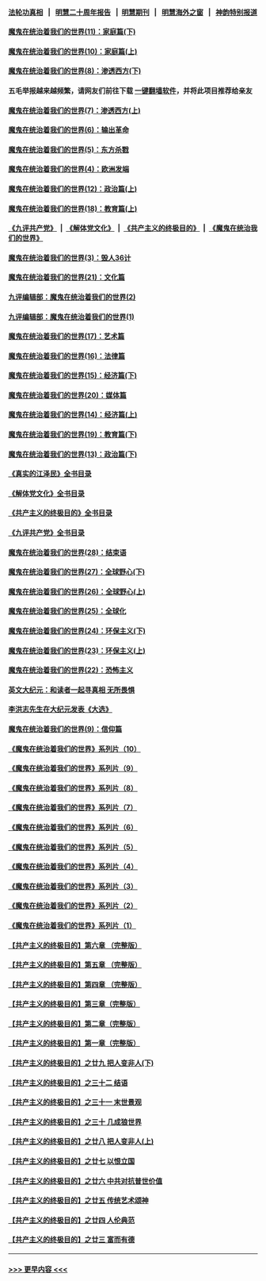 #### [法轮功真相](https://github.com/gfw-breaker/truth/blob/master/README.md?t=0) &nbsp;&nbsp;|&nbsp;&nbsp; [明慧二十周年报告](https://github.com/gfw-breaker/mh-reports/blob/master/README.md?t=0) &nbsp;&nbsp;|&nbsp;&nbsp;[明慧期刊](https://github.com/gfw-breaker/mh-qikan) &nbsp;&nbsp;|&nbsp;&nbsp; [明慧海外之窗](https://github.com/gfw-breaker/mh-news/blob/master/README.md?t=0) &nbsp;&nbsp;|&nbsp;&nbsp; [神韵特别报道](https://github.com/gfw-breaker/mh-news/blob/master/shenyun.md?t=0)
#### [魔鬼在统治着我们的世界(11)：家庭篇(下)](../pages/nsc422/n10440961.md?t=12052201) 
#### [魔鬼在统治着我们的世界(10)：家庭篇(上)](../pages/nsc422/n10435448.md?t=12052201) 
#### [魔鬼在统治着我们的世界(8)：渗透西方(下)](../pages/nsc422/n10429603.md?t=12052201) 
#### 五毛举报越来越频繁，请网友们前往下载 [一键翻墙软件](https://github.com/gfw-breaker/ssr-accounts)，并将此项目推荐给亲友
#### [魔鬼在统治着我们的世界(7)：渗透西方(上)](../pages/nsc422/n10426013.md?t=12052201) 
#### [魔鬼在统治着我们的世界(6)：输出革命](../pages/nsc422/n10421536.md?t=12052201) 
#### [魔鬼在统治着我们的世界(5)：东方杀戮](../pages/nsc422/n10417707.md?t=12052201) 
#### [魔鬼在统治着我们的世界(4)：欧洲发端](../pages/nsc422/n10414890.md?t=12052201) 
#### [魔鬼在统治着我们的世界(12)：政治篇(上)](../pages/nsc422/n10444576.md?t=12052201) 
#### [魔鬼在统治着我们的世界(18)：教育篇(上)](../pages/nsc422/n10526970.md?t=12052201) 
#### [《九评共产党》](https://github.com/begood0513/9ping.md/blob/master/README.md) &nbsp;|&nbsp; [《解体党文化》](../../../../jtdwh.md/blob/master/README.md)  &nbsp;|&nbsp; [《共产主义的终极目的》](../../../../gczydzjmd.md/blob/master/README.md) &nbsp;|&nbsp; [《魔鬼在统治我们的世界》](../../../../mgztzwmdsj.md/blob/master/README.md) 
#### [魔鬼在统治着我们的世界(3)：毁人36计](../pages/nsc422/n10411583.md?t=12052201) 
#### [魔鬼在统治着我们的世界(21)：文化篇](../pages/nsc422/n10597706.md?t=12052201) 
#### [九评编辑部：魔鬼在统治着我们的世界(2)](../pages/nsc422/n10410036.md?t=12052201) 
#### [九评编辑部：魔鬼在统治着我们的世界(1)](../pages/nsc422/n10406825.md?t=12052201) 
#### [魔鬼在统治着我们的世界(17)：艺术篇](../pages/nsc422/n10499093.md?t=12052201) 
#### [魔鬼在统治着我们的世界(16)：法律篇](../pages/nsc422/n10485969.md?t=12052201) 
#### [魔鬼在统治着我们的世界(15)：经济篇(下)](../pages/nsc422/n10469975.md?t=12052201) 
#### [魔鬼在统治着我们的世界(20)：媒体篇](../pages/nsc422/n10586579.md?t=12052201) 
#### [魔鬼在统治着我们的世界(14)：经济篇(上)](../pages/nsc422/n10457370.md?t=12052201) 
#### [魔鬼在统治着我们的世界(19)：教育篇(下)](../pages/nsc422/n10564808.md?t=12052201) 
#### [魔鬼在统治着我们的世界(13)：政治篇(下)](../pages/nsc422/n10448270.md?t=12052201) 
#### [《真实的江泽民》全书目录](../pages/nsc422/n13721399.md?t=12052201) 
#### [《解体党文化》全书目录](../pages/nsc422/n13721157.md?t=12052201) 
#### [《共产主义的终极目的》全书目录](../pages/nsc422/n13721048.md?t=12052201) 
#### [《九评共产党》全书目录](../pages/nsc422/n13708085.md?t=12052201) 
#### [魔鬼在统治着我们的世界(28)：结束语](../pages/nsc422/n10936246.md?t=12052201) 
#### [魔鬼在统治着我们的世界(27)：全球野心(下)](../pages/nsc422/n10928319.md?t=12052201) 
#### [魔鬼在统治着我们的世界(26)：全球野心(上)](../pages/nsc422/n10900318.md?t=12052201) 
#### [魔鬼在统治着我们的世界(25)：全球化](../pages/nsc422/n10788205.md?t=12052201) 
#### [魔鬼在统治着我们的世界(24)：环保主义(下)](../pages/nsc422/n10695307.md?t=12052201) 
#### [魔鬼在统治着我们的世界(23)：环保主义(上)](../pages/nsc422/n10688613.md?t=12052201) 
#### [魔鬼在统治着我们的世界(22)：恐怖主义](../pages/nsc422/n10614727.md?t=12052201) 
#### [英文大纪元：和读者一起寻真相 无所畏惧](../pages/nsc422/n12542027.md?t=12052201) 
#### [李洪志先生在大纪元发表《大选》](../pages/nsc422/n12534746.md?t=12052201) 
#### [魔鬼在统治着我们的世界(9)：信仰篇](../pages/nsc422/n10432159.md?t=12052201) 
#### [《魔鬼在统治着我们的世界》系列片（10）](../pages/nsc422/n12292670.md?t=12052201) 
#### [《魔鬼在统治着我们的世界》系列片（9）](../pages/nsc422/n12290859.md?t=12052201) 
#### [《魔鬼在统治着我们的世界》系列片（8）](../pages/nsc422/n12287445.md?t=12052201) 
#### [《魔鬼在统治着我们的世界》系列片（7）](../pages/nsc422/n12283425.md?t=12052201) 
#### [《魔鬼在统治着我们的世界》系列片（6）](../pages/nsc422/n12282314.md?t=12052201) 
#### [《魔鬼在统治着我们的世界》系列片（5）](../pages/nsc422/n12281419.md?t=12052201) 
#### [《魔鬼在统治着我们的世界》系列片（4）](../pages/nsc422/n12274024.md?t=12052201) 
#### [《魔鬼在统治着我们的世界》系列片（3）](../pages/nsc422/n12271322.md?t=12052201) 
#### [《魔鬼在统治着我们的世界》系列片（2）](../pages/nsc422/n12269049.md?t=12052201) 
#### [《魔鬼在统治着我们的世界》系列片（1）](../pages/nsc422/n12267575.md?t=12052201) 
#### [【共产主义的终极目的】第六章 （完整版）](../pages/nsc422/n11428913.md?t=12052201) 
#### [【共产主义的终极目的】第五章 （完整版）](../pages/nsc422/n11428912.md?t=12052201) 
#### [【共产主义的终极目的】第四章 （完整版）](../pages/nsc422/n11428907.md?t=12052201) 
#### [【共产主义的终极目的】第三章（完整版）](../pages/nsc422/n11428848.md?t=12052201) 
#### [【共产主义的终极目的】第二章（完整版）](../pages/nsc422/n11428831.md?t=12052201) 
#### [【共产主义的终极目的】第一章（完整版）](../pages/nsc422/n11417651.md?t=12052201) 
#### [【共产主义的终极目的】之廿九 把人变非人(下)](../pages/nsc422/n11344140.md?t=12052201) 
#### [【共产主义的终极目的】之三十二 结语](../pages/nsc422/n11360535.md?t=12052201) 
#### [【共产主义的终极目的】之三十一 末世景观](../pages/nsc422/n11351129.md?t=12052201) 
#### [【共产主义的终极目的】之三十 几成狼世界](../pages/nsc422/n11348280.md?t=12052201) 
#### [【共产主义的终极目的】之廿八 把人变非人(上)](../pages/nsc422/n11340492.md?t=12052201) 
#### [【共产主义的终极目的】之廿七 以恨立国](../pages/nsc422/n11336944.md?t=12052201) 
#### [【共产主义的终极目的】之廿六 中共对抗普世价值](../pages/nsc422/n11324785.md?t=12052201) 
#### [【共产主义的终极目的】之廿五 传统艺术颂神](../pages/nsc422/n11296396.md?t=12052201) 
#### [【共产主义的终极目的】之廿四 人伦典范](../pages/nsc422/n11296397.md?t=12052201) 
#### [【共产主义的终极目的】之廿三 富而有德](../pages/nsc422/n11283598.md?t=12052201) 

----
#### [ >>> 更早内容 <<< ](../indexes/nsc422-earlier.md)
